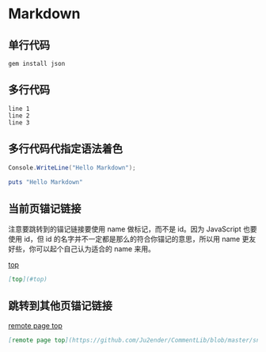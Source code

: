 <a name="top">Markdown</a>
==========================

单行代码
--------

`gem install json`

多行代码
--------

```
line 1
line 2
line 3
```

多行代码代指定语法着色
----------------------

```C#
Console.WriteLine("Hello Markdown");
```

```Ruby
puts "Hello Markdown"
```

当前页锚记链接
--------------

注意要跳转到的锚记链接要使用 name 做标记，而不是 id。因为 JavaScript 也要使用 id，但 id 的名字并不一定都是那么的符合你锚记的意思，所以用 name 更友好些，你可以起个自己认为适合的 name 来用。

[top](#top)    
```Markdown
[top](#top)
```

跳转到其他页锚记链接
--------------------

[remote page top](https://github.com/Ju2ender/CommentLib/blob/master/snippets/Markdown.md#top)    
```Markdown
[remote page top](https://github.com/Ju2ender/CommentLib/blob/master/snippets/Markdown.md#top)
```
